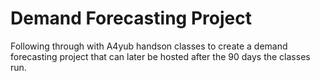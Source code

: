 # Demand Forecasting Project

Following through with A4yub handson classes to create a demand forecasting project that can later be hosted after the 90 days the classes run.
